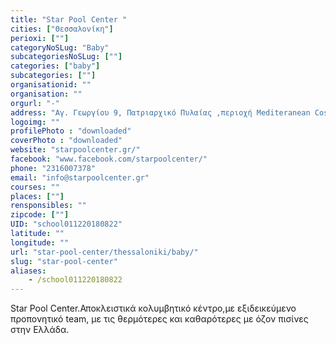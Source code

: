 ```yaml
---
title: "Star Pool Center "
cities: ["Θεσσαλονίκη"]
perioxi: [""]
categoryNoSLug: "Baby"
subcategoriesNoSLug: [""]
categories: ["baby"]
subcategories: [""]
organisationid: ""
organisation: ""
orgurl: "-"
address: "Αγ. Γεωργίου 9, Πατριαρχικό Πυλαίας ,περιοχή Mediteranean Cosmos, 57001 Thessaloníki"
logoimg: ""
profilePhoto : "downloaded"
coverPhoto : "downloaded"
website: "starpoolcenter.gr/"
facebook: "www.facebook.com/starpoolcenter/"
phone: "2316007378"
email: "info@starpoolcenter.gr"
courses: ""
places: [""]
rensponsibles: ""
zipcode: [""]
UID: "school011220180822"
latitude: ""
longitude: ""
url: "star-pool-center/thessaloniki/baby/"
slug: "star-pool-center"
aliases:
    - /school011220180822
---
```



Star Pool Center.Αποκλειστικά κολυμβητικό κέντρο,με εξιδεικεύμενο προπονητικό team, με τις θερμότερες και καθαρότερες με όζον πισίνες στην Ελλάδα.

